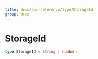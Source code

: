 ```yaml
---
title: docs/api-reference/type/StorageId
group: docs
---
```


# StorageId

```ts
type StorageId = string | number;
```


